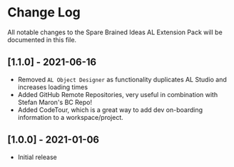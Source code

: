 # Change Log

All notable changes to the Spare Brained Ideas AL Extension Pack will be documented in this file.

## [1.1.0] - 2021-06-16

- Removed `AL Object Designer` as functionality duplicates AL Studio and increases loading times
- Added GitHub Remote Repositories, very useful in combination with Stefan Maron's BC Repo!
- Added CodeTour, which is a great way to add dev on-boarding information to a workspace/project.

## [1.0.0] - 2021-01-06

- Initial release
